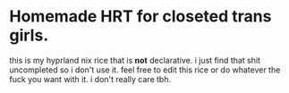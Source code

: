 # Homemade HRT for closeted trans girls.
this is my hyprland nix rice that is **not** declarative. i just find that shit uncompleted so i don't use it.
feel free to edit this rice or do whatever the fuck you want with it. i don't really care tbh.
